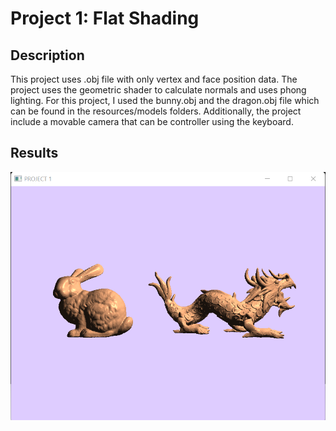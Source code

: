 # Project 1: Flat Shading 

## Description

This project uses .obj file with only vertex and face position data. The project uses the geometric shader to calculate normals and uses phong lighting.
For this project, I used the bunny.obj and the dragon.obj file which can be found in the resources/models folders.
Additionally, the project include a movable camera that can be controller using the keyboard.

## Results
![](../../Resources/Images/proj1.png?raw=true)
